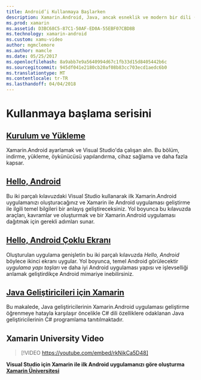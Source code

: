 ```yaml
---
title: Android’i Kullanmaya Başlarken
description: Xamarin.Android, Java, ancak esneklik ve modern bir dili (C#) şıklık, .NET temel sınıf kitaplığı (BCL) ve birinci sınıf bir IDE (gücünü ile olduğu gibi aynı kullanıcı Arabirimi denetimlerini kullanarak yerel Android uygulamaları oluşturmak mümkün kılar Visual Studio) parmaklarınızın ucunda. Bu seri Xamarin.Android geliştirme ile ilgili temel bilgiler sunar. İşlem, Kurulum ve yükleme ilk uygulamanızı oluşturma için alır.
ms.prod: xamarin
ms.assetid: D3BC68C5-87C1-50AF-ED0A-55EBF07CBD8B
ms.technology: xamarin-android
ms.custom: xamu-video
author: mgmclemore
ms.author: mamcle
ms.date: 05/25/2017
ms.openlocfilehash: 8a9abb7e9a5640994d67c1fb33d15d8405442b6c
ms.sourcegitcommit: 945df041e2180cb20af08b83cc703ecd1aedc6b0
ms.translationtype: MT
ms.contentlocale: tr-TR
ms.lasthandoff: 04/04/2018
---
```

# <a name="getting-started-series"></a>Kullanmaya başlama serisini

##  <a name="setup-and-installationandroidget-startedinstallationindexmd"></a>[Kurulum ve Yükleme](~/android/get-started/installation/index.md)

Xamarin.Android ayarlamak ve Visual Studio'da çalışan alın. Bu bölüm, indirme, yükleme, öykünücüsü yapılandırma, cihaz sağlama ve daha fazla kapsar.


##  <a name="hello-androidandroidget-startedhello-androidindexmd"></a>[Hello, Android](~/android/get-started/hello-android/index.md)

Bu iki parçalı kılavuzdaki Visual Studio kullanarak ilk Xamarin.Android uygulamanızı oluşturacağınız ve Xamarin ile Android uygulaması geliştirme ile ilgili temel bilgileri bir anlayış geliştireceksiniz.
Yol boyunca bu kılavuzda araçları, kavramlar ve oluşturmak ve bir Xamarin.Android uygulaması dağıtmak için gerekli adımları sunar.


##  <a name="hello-android-multiscreenandroidget-startedhello-android-multiscreenindexmd"></a>[Hello, Android Çoklu Ekranı](~/android/get-started/hello-android-multiscreen/index.md)

Oluşturulan uygulama genişletin bu iki parçalı kılavuzda _Hello, Android_ böylece ikinci ekranı uygular. Yol boyunca, temel Android görülecektir *uygulama yapı taşları* ve daha iyi Android uygulaması yapısı ve işlevselliği anlamak geliştirdikçe Android mimariye inebilirsiniz.


##  <a name="xamarin-for-java-developersandroidget-startedjava-developersmd"></a>[Java Geliştiricileri için Xamarin](~/android/get-started/java-developers.md)

Bu makalede, Java geliştiricilerinin Xamarin.Android uygulaması geliştirme öğrenmeye hatayla karşılaşır öncelikle C# dili özelliklere odaklanan Java geliştiricilerinin C# programlama tanıtılmaktadır.

## <a name="xamarin-university-video"></a>Xamarin University Video

> [!VIDEO https://youtube.com/embed/rkNikCa5D48]

**Visual Studio için Xamarin ile ilk Android uygulamanızı göre oluşturma [Xamarin Üniversitesi](https://university.xamarin.com)**